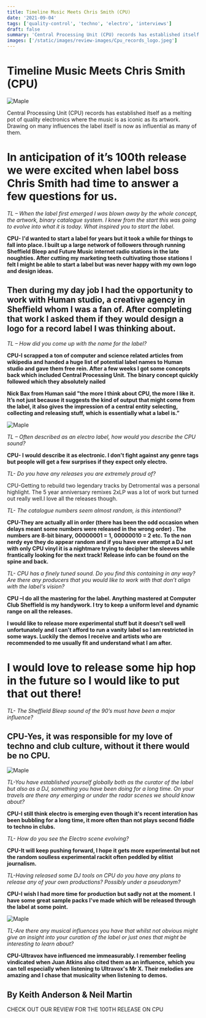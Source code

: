 ```yaml
---
title: Timeline Music Meets Chris Smith (CPU)
date: '2021-09-04'
tags: ['quality-control', 'techno', 'electro', 'interviews']
draft: false
summary: 'Central Processing Unit (CPU) records has established itself as a melting pot of quality electronics where the music is as iconic as its artwork. Drawing on many influences the label itself is now as influential as many of them.'
images: ['/static/images/review-images/Cpu_records_logo.jpeg']
---
```


# Timeline Music Meets Chris Smith (CPU)

<div className="my-1 px-2 w-full overflow-hidden xl:my-1 xl:px-2 xl:w-1/2">
    <Image alt="Maple" src="/static/images/review-images/CPU-Logo-Web.jpg" width={700} height={250} />
  </div>

Central Processing Unit (CPU) records has established itself as a melting pot of quality electronics where the music is as iconic as its artwork. Drawing on many influences the label itself is now as influential as many of them.

# In anticipation of it’s 100th release we were excited when label boss Chris Smith had time to answer a few questions for us.

_TL – When the label first emerged I was blown away by the whole concept, the artwork, binary catalogue system. I knew from the start this was going to evolve into what it is today.
What inspired you to start the label_.

**CPU- I'd wanted to start a label for years but it took a while for things to fall into place. I built up a large network of followers through running Sheffield Bleep and Future Music internet radio stations in the late noughties. After cutting my marketing teeth cultivating those stations I felt I might be able to start a label but was never happy with my own logo and design ideas.**

## Then during my day job I had the opportunity to work with Human studio, a creative agency in Sheffield whom I was a fan of. After completing that work I asked them if they would design a logo for a record label I was thinking about.

_TL – How did you come up with the name for the label?_

**CPU-I scrapped a ton of computer and science related articles from wikipedia and handed a huge list of potential label names to Human studio and gave them free rein. After a few weeks I got some concepts back which included Central Processing Unit. The binary concept quickly followed which they absolutely nailed**

**Nick Bax from Human said "the more I think about CPU, the more I like it. It’s not just because it suggests the kind of output that might come from the label, it also gives the impression of a central entity selecting, collecting and releasing stuff, which is essentially what a label is.”**

<div className="my-1 px-2 w-full overflow-hidden xl:my-1 xl:px-2 xl:w-1/2">
    <Image alt="Maple" src="/static/images/review-images/Copy-of-Chrisshoot2.jpg" width={700} height={450} />
    </div>

_TL – Often described as an electro label, how would you describe the CPU sound?_

**CPU- I would describe it as electronic. I don't fight against any genre tags but people will get a few surprises if they expect only electro.**

_TL- Do you have any releases you are extremely proud of?_

CPU-Getting to rebuild two legendary tracks by Detromental was a personal highlight. The 5 year anniversary remixes 2xLP was a lot of work but turned out really well.I love all the releases though.

_TL- The catalogue numbers seem almost random, is this intentional?_

**CPU-They are actually all in order (there has been the odd occasion when delays meant some numbers were released in the wrong order) . The numbers are 8-bit binary, 00000001 = 1, 00000010 = 2 etc. To the non nerdy eye they do appear random and if you have ever attempt a DJ set with only CPU vinyl it is a nightmare trying to decipher the sleeves while frantically looking for the next track! Release info can be found on the spine and back.**

_TL- CPU has a finely tuned sound. Do you find this containing in any way? Are there any producers that you would like to work with that don’t align with the label's vision?_

**CPU –I do all the mastering for the label. Anything mastered at Computer Club Sheffield is my handywork. I try to keep a uniform level and dynamic range on all the releases.**

**I would like to release more experimental stuff but it doesn't sell well unfortunately and I can't afford to run a vanity label so I am restricted in some ways. Luckily the demos I receive and artists who are recommended to me usually fit and understand what I am after.**

# I would love to release some hip hop in the future so I would like to put that out there!

_TL- The Sheffield Bleep sound of the 90’s must have been a major influence?_

## CPU-Yes, it was responsible for my love of techno and club culture, without it there would be no CPU.

<div className="my-1 px-2 w-full overflow-hidden xl:my-1 xl:px-2 xl:w-1/2">
    <Image alt="Maple" src="/static/images/review-images/Copy-of-CPSmith2.jpg" width={700} height={490} />
    </div>

_TL-You have established yourself globally both as the curator of the label but also as a DJ, something you have been doing for a long time. On your travels are there any emerging or under the radar scenes we should know about?_

**CPU-I still think electro is emerging even though it's recent interation has been bubbling for a long time, it more often than not plays second fiddle to techno in clubs.**

_TL- How do you see the Electro scene evolving?_

**CPU-It will keep pushing forward, I hope it gets more experimental but not the random soulless experimental rackit often peddled by elitist journalism.**

_TL-Having released some DJ tools on CPU do you have any plans to release any of your own productions? Possibly under a pseudonym?_

**CPU-I wish I had more time for production but sadly not at the moment. I have some great sample packs I've made which will be released through the label at some point.**

<div className="my-1 px-2 w-full overflow-hidden xl:my-1 xl:px-2 xl:w-1/2">
    <Image alt="Maple" src="/static/images/review-images/Copy-of-CPU-P05.jpg" width={700} height={450} />
    </div>

_TL-Are there any musical influences you have that whilst not obvious might give an insight into your curation of the label or just ones that might be interesting to learn about?_

**CPU-Ultravox have influenced me immeasurably. I remember feeling vindicated when Juan Atkins also cited them as an influence, which you can tell especially when listening to Ultravox's Mr X. Their melodies are amazing and I chase that musicality when listening to demos.**

## By Keith Anderson & Neil Martin

CHECK OUT OUR REVIEW FOR THE 100TH RELEASE ON CPU
